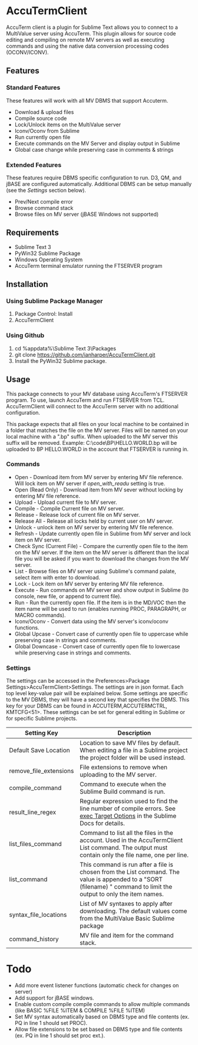 # AccuTermClient

AccuTerm client is a plugin for Sublime Text allows you to connect to a MultiValue server using AccuTerm. This plugin allows for 
source code editing and compiling on remote MV servers as well as executing commands and using the native data conversion processing codes (OCONV/ICONV). 

## Features 
### Standard Features
These features will work with all MV DBMS that support Accuterm.
* Download & upload files
* Compile source code
* Lock/Unlock items on the MultiValue server
* Iconv/Oconv from Sublime
* Run currently open file 
* Execute commands on the MV Server and display output in Sublime
* Global case change while preserving case in comments & strings

### Extended Features
These features require DBMS specific configuration to run. D3, QM, and jBASE are configured automatically. Additional DBMS can be setup manually (see the _Settings_ section below).

* Prev/Next compile error
* Browse command stack
* Browse files on MV server (jBASE Windows not supported)

## Requirements
* Sublime Text 3
* PyWin32 Sublime Package
* Windows Operating System
* AccuTerm terminal emulator running the FTSERVER program


## Installation
### Using Sublime Package Manager
1. Package Control: Install
2. AccuTermClient

### Using Github
1. cd %appdata%\Sublime Text 3\Packages
2. git clone https://github.com/ianharper/AccuTermClient.git
3. Install the PyWin32 Sublime package.


## Usage
This package connects to your MV database using AccuTerm's FTSERVER program. To use, launch AccuTerm and run FTSERVER from TCL. AccuTermClient will connect to the AccuTerm server with no additional configuration. 

This package expects that all files on your local machine to be contained in a folder that matches the file on the MV server. Files will be named on your local machine with a ".bp" suffix. When uploaded to the MV server this suffix will be removed. 
Example: C:\code\BP\HELLO.WORLD.bp will be uploaded to BP HELLO.WORLD in the account that FTSERVER is running in.

### Commands
* Open - Download item from MV server by entering MV file reference. Will lock item on MV server if _open_with_readu_ setting is true.
* Open (Read Only) - Download item from MV sever without locking by entering MV file reference.
* Upload - Upload current file to MV server.
* Compile - Compile Current file on MV server.
* Release - Release lock of current file on MV server.
* Release All - Release all locks held by current user on MV server.
* Unlock - unlock item on MV server by entering MV file reference.
* Refresh - Update currently open file in Sublime from MV server and lock item on MV server.
* Check Sync (Current File) - Compare the currently open file to the item on the MV server. If the item on the MV server is different than the local file you will be asked if you want to download the changes from the MV server.
* List - Browse files on MV server using Sublime's command palate, select item with enter to download. 
* Lock - Lock item on MV server by entering MV file reference.
* Execute - Run commands on MV server and show output in Sublime (to console, new file, or append to current file).
* Run - Run the currently open file. If the item is in the MD/VOC then the item name will be used to run (enables running PROC, PARAGRAPH, or MACRO commands).
* Iconv/Oconv - Convert data using the MV server's iconv/oconv functions.
* Global Upcase - Convert case of currently open file to uppercase while preserving case in strings and comments.
* Global Downcase - Convert case of currently open file to lowercase while preserving case in strings and comments.

### Settings
The settings can be accessed in the Preferences>Package Settings>AccuTermClient>Settings. The settings are in json format. Each top level key-value pair will be explained below. Some settings are specific to the MV DBMS, they will have a second key that specifies the DBMS. This key for your DBMS can be found in ACCUTERM,ACCUTERMCTRL, KMTCFG<51>. These settings can be set for general editing in Sublime or for specific Sublime projects.

| Setting Key | Description |
| ----------- | ----------- |
| Default Save Location | Location to save MV files by default. When editing a file in a Sublime project the project folder will be used instead.|
| remove_file_extensions | File extensions to remove when uploading to the MV server. | 
| compile_command | Command to execute when the Sublime Build command is run. |
| result_line_regex | Regular expression used to find the line number of compile errors. See [exec Target Options](https://www.sublimetext.com/docs/3/build_systems.html#exec_options) in the Sublime Docs for details. |
| list_files_command | Command to list all the files in the account. Used in the AccuTermClient List command. The output must contain only the file name, one per line. |
| list_command | This command is run after a file is chosen from the List command. The value is appended to a "SORT (filename) " command  to limit the output to only the item names. |
| syntax_file_locations | List of MV syntaxes to apply after downloading. The default values come from the MultiValue Basic Sublime package |
| command_history | MV file and item for the command stack. |



# Todo
* Add more event listener functions (automatic check for changes on server)
* Add support for jBASE windows.
* Enable custom compile compile commands to allow multiple commands (like BASIC %FILE %ITEM & COMPILE %FILE %ITEM)
* Set MV syntax automatically based on DBMS type and file contents (ex. PQ in line 1 should set PROC).
* Allow file extensions to be set based on DBMS type and file contents (ex. PQ in line 1 should set proc ext.).
